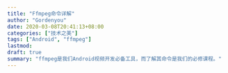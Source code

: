 ```yaml
---
title: "Ffmpeg命令详解"
author: "Gordenyou"
date: 2020-03-08T20:41:13+08:00
categories: ["技术之美"]
tags: ["Android", "ffmpeg"]
lastmod: 
draft: true
summary: "ffmpeg是我们Android视频开发必备工具，而了解其命令是我们的必修课程。"
---
```


